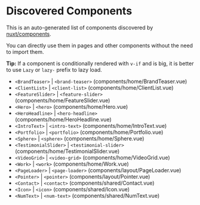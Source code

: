 # Discovered Components

This is an auto-generated list of components discovered by [nuxt/components](https://github.com/nuxt/components).

You can directly use them in pages and other components without the need to import them.

**Tip:** If a component is conditionally rendered with `v-if` and is big, it is better to use `Lazy` or `lazy-` prefix to lazy load.

- `<BrandTeaser>` | `<brand-teaser>` (components/home/BrandTeaser.vue)
- `<ClientList>` | `<client-list>` (components/home/ClientList.vue)
- `<FeatureSlider>` | `<feature-slider>` (components/home/FeatureSlider.vue)
- `<Hero>` | `<hero>` (components/home/Hero.vue)
- `<HeroHeadline>` | `<hero-headline>` (components/home/HeroHeadline.vue)
- `<IntroText>` | `<intro-text>` (components/home/IntroText.vue)
- `<Portfolio>` | `<portfolio>` (components/home/Portfolio.vue)
- `<Sphere>` | `<sphere>` (components/home/Sphere.vue)
- `<TestimonialSlider>` | `<testimonial-slider>` (components/home/TestimonialSlider.vue)
- `<VideoGrid>` | `<video-grid>` (components/home/VideoGrid.vue)
- `<Work>` | `<work>` (components/home/Work.vue)
- `<PageLoader>` | `<page-loader>` (components/layout/PageLoader.vue)
- `<Pointer>` | `<pointer>` (components/layout/Pointer.vue)
- `<Contact>` | `<contact>` (components/shared/Contact.vue)
- `<Icon>` | `<icon>` (components/shared/Icon.vue)
- `<NumText>` | `<num-text>` (components/shared/NumText.vue)
